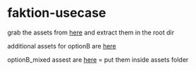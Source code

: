 # faktion-usecase

grab the assets from [here](https://we.tl/t-Rfh9G5fseR) and extract them in the root dir

additional assets for optionB are [here](https://we.tl/t-xOAvlIyVPr)

optionB_mixed assest are [here](https://we.tl/t-BS0nh9IfHH) = put them inside assets folder
